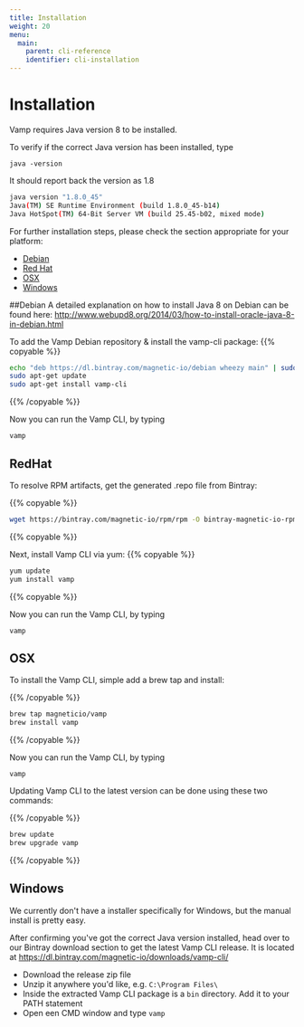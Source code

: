 ```yaml
---
title: Installation
weight: 20
menu:
  main:
    parent: cli-reference
    identifier: cli-installation
---
```



# Installation

Vamp requires Java version 8 to be installed. 

To verify if the correct Java version has been installed, type 
```
java -version
``` 

It should report back the version as 1.8
```bash
java version "1.8.0_45"
Java(TM) SE Runtime Environment (build 1.8.0_45-b14)
Java HotSpot(TM) 64-Bit Server VM (build 25.45-b02, mixed mode)
```

For further installation steps, please check the section appropriate for your platform:

* [Debian](#Debian)
* [Red Hat](#Redhat)
* [OSX](#OSX)
* [Windows](#Windows)

##Debian
A detailed explanation on how to install Java 8 on Debian can be found here: 
http://www.webupd8.org/2014/03/how-to-install-oracle-java-8-in-debian.html

To add the Vamp Debian repository & install the vamp-cli package:
{{% copyable %}}
```bash
echo "deb https://dl.bintray.com/magnetic-io/debian wheezy main" | sudo tee -a /etc/apt/sources.list
sudo apt-get update
sudo apt-get install vamp-cli
```
{{% /copyable %}}

Now you can run the Vamp CLI, by typing 
```
vamp
```

## RedHat

To resolve RPM artifacts, get the generated .repo file from Bintray:

{{% copyable %}}
```bash
wget https://bintray.com/magnetic-io/rpm/rpm -O bintray-magnetic-io-rpm.repo
```
{{% copyable %}}

Next, install Vamp CLI via yum:
{{% copyable %}}
```bash
yum update
yum install vamp
```
{{% copyable %}}

Now you can run the Vamp CLI, by typing 
```
vamp
```

## OSX

To install the Vamp CLI, simple add a brew tap and install:

{{% /copyable %}}
```bash
brew tap magneticio/vamp
brew install vamp
```
{{% /copyable %}}

Now you can run the Vamp CLI, by typing 
```
vamp
```

Updating Vamp CLI to the latest version can be done using these two commands:

{{% /copyable %}}
```bash
brew update
brew upgrade vamp
```
{{% /copyable %}}

## Windows

We currently don't have a installer specifically for Windows, but the manual install is pretty easy.

After confirming you've got the correct Java version installed, head over to our Bintray download section to get the latest Vamp CLI release.
It is located at https://dl.bintray.com/magnetic-io/downloads/vamp-cli/

* Download the release zip file
* Unzip it anywhere you'd like, e.g. `C:\Program Files\` 
* Inside the extracted Vamp CLI package is a `bin` directory. Add it to your PATH statement
* Open een CMD window and type `vamp`

